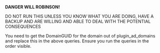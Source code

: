 ****DANGER WILL ROBINSON!****

DO NOT RUN THIS UNLESS YOU KNOW WHAT YOU ARE DOING, HAVE A BACKUP AND ARE WILLING AND ABLE TO DEAL WITH THE POTENTIAL CONSEQUENCES

You need to get the DomainGUID for the domain out of plugin_ad_domains and replace this in the above queries. Ensure you run the queries in the order visible.
